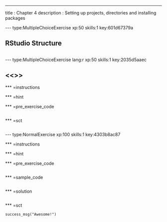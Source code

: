 ---
title       : Chapter 4
description : Setting up projects, directories and installing packages


--- type:MultipleChoiceExercise xp:50 skills:1 key:601d67379a
## RStudio Structure
![]()



--- type:MultipleChoiceExercise lang:r xp:50 skills:1 key:2035d5aaec
## <<<New Exercise>>>


*** =instructions

*** =hint

*** =pre_exercise_code
```{r}

```

*** =sct
```{r}

```
--- type:NormalExercise xp:100 skills:1 key:4303b8ac87

*** =instructions


*** =hint


*** =pre_exercise_code
```{r}

```

*** =sample_code
```{r}

```

*** =solution
```{r}

```

*** =sct
```{r}
success_msg("Awesome!")
```